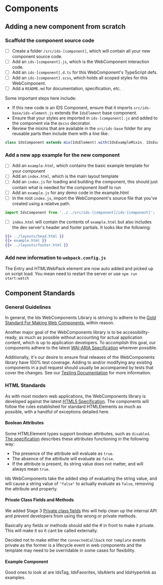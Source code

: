 # Components

## Adding a new component from scratch

### Scaffold the component source code

- [ ] Create a folder `/src/ids-[component]`, which will contain all your new component source code.
- [ ] Add an `ids-[component].js`, which is the WebComponent interaction code.
- [ ] Add an `ids-[component].d.ts` for this WebComponent's TypeScript defs.
- [ ] Add an `ids-[component].scss`, which holds all scoped styles for this WebComponent.
- [ ] Add a `README.md` for documentation, specification, etc.

Some important steps here include:

- If this new code is an IDS Component, ensure that it imports `src/ids-base/ids-element.js` extends the `IdsElement` base component.
- Ensure that your styles are imported in `ids-[component].js` and added to the component via the `@scss` decorator.
- Review the mixins that are available in the `src/ids-base` folder for any reusable parts then include them with a line like:

```js
class IdsComponent extends mix(IdsElement).with(IdsExampleMixin, IdsExampleMixin2) {
```

### Add a new app example for the new component

- [ ] Add an `example.html`, which contains the basic example template for your component
- [ ] Add an `index.html`, which is the main layout template
- [ ] Add an `index.js` for loading and building the component, this should just contain what is needed for the component itself to run
- [ ] Add an `example.js` for any demo code in the example.html
- [ ] In the root `index.js`, import the WebComponent's source file that you've created using a relative path.

```js
import IdsComponent from '../../src/ids-[component]/ids-[component]';
```

- [ ] `index.html` will contain the contents of `example.html` but also includes the dev server's header and footer partials.  It looks like the following:

```handlebars
{{> ../layouts/head.html }}
{{> example.html }}
{{> ../layouts/footer.html }}
```

### Add new information to `webpack.config.js`

The Entry and HTMLWebPack element are now auto added and picked up on script load. You mean need to restart the server or use `npm run start:watch`

## Component Standards

### General Guidelines

In general, the Ids WebComponents Library is striving to adhere to the [Gold Standard For Making Web Components](https://github.com/webcomponents/gold-standard/wiki), within reason.

Another major goal of the WebComponents library is to be accessibility-ready, as much as possible without accounting for actual application content, which is up to application developers. To accomplish this goal, our components adhere to the latest [WAI-ARIA Specification](https://www.w3.org/TR/wai-aria-practices-1.1) wherever possible.

Additionally, it's our desire to ensure final releases of the WebComponents library have 100% test coverage.  Adding to and/or modifying any existing components in a pull request should usually be accompanied by tests that cover the changes. See our [Testing Documentation](./TESTING.md) for more information.

### HTML Standards

As with most modern web applications, the WebComponents library is developed against the latest [HTML5 Specification](https://html.spec.whatwg.org/). The components will follow the rules established for standard HTMLElements as much as possible, with a handful of exceptions detailed here.

#### Boolean Attributes

Some HTMLElement types support boolean attributes, such as `disabled`.  [The specification](https://html.spec.whatwg.org/multipage/common-microsyntaxes.html#boolean-attributes) describes these attributes functioning in the following way:

- The presence of the attribute will evaluate as `true`.
- The absence of the attribute will evaluate as `false`.
- If the attribute is present, its string value does not matter, and will always mean `true`.

Ids WebComponents take the added step of evaluating the string value, and will cause a string value of `"false"` to actually evaluate as `false`, removing the attribute and property.

#### Private Class Fields and Methods

We added Stage 3 [Private class fields](https://developer.mozilla.org/en-US/docs/Web/JavaScript/Reference/Classes/Private_class_fields) this will help clean up the internal API and prevent developers from using the wrong or private methods.

Basically any fields or methods should add the # in front to make it private. This will make it so it cant be called externally.

Decided not to make either the `connectedCallback` nor `template` events private as the former is a lifecycle event in web components and the template may need to be overridable in some cases for flexibility.

#### Example Component

Good ones to look at are IdsTag, IdsFavorites, IdsAlerts and IdsHyperlink as examples.
